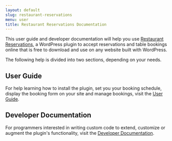 ```yaml
---
layout: default
slug: restaurant-reservations
menu: user
title: Restaurant Reservations Documentation
---
```

This user guide and developer documentation will help you use [Restaurant Reservations](https://www.fivestarplugins.com/plugins/five-star-restaurant-reservations/), a WordPress plugin to accept reservations and table bookings online that is free to download and use on any website built with WordPress.

The following help is divided into two sections, depending on your needs.

## User Guide ##
For help learning how to install the plugin, set you your booking schedule, display the booking form on your site and manage bookings, visit the [User Guide](user).

## Developer Documentation ##
For programmers interested in writing custom code to extend, customize or augment the plugin's functionality, visit the [Developer Documentation](developer).
